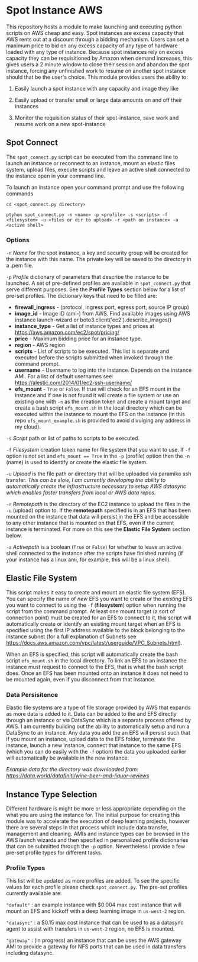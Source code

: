 # Spot Instance AWS

This repository hosts a module to make launching and executing python scripts on AWS cheap and easy. Spot instances are excess capacity that AWS rents out at a discount through a bidding mechanism. Users can set a maximum price to bid on any excess capacity of any type of hardware loaded with any type of instance. Because spot instances rely on excess capacity they can be requisitioned by Amazon when demand increases, this gives users a 2 minute window to close their session and abandon the spot instance, forcing any unfinished work to resume on another spot instance should that be the user's choice. This module provides users the ability to: 

1) Easily launch a spot instance with any capacity and image they like

2) Easily upload or transfer small or large data amounts on and off their instances 

3) Monitor the requisition status of their spot-instance, save work and resume work on a new spot-instance 



## Spot Connect 

The `spot_connect.py` script can be executed from the command line to launch an instance or reconnect to an instance, mount an elastic files system, upload files, execute scripts and leave an active shell connected to the instance open in your command line. 

To launch an instance open your command prompt and use the following commands 


`cd <spot_connect.py directory>` 

`ptyhon spot_connect.py -n <name> -p <profile> -s <scripts> -f <filesystem> -u <files or dir to upload> -r <path on instance> -a <active shell>`


### Options

`-n` 
*Name* for the spot instance, a key and security group will be created for the instance with this name. The private key will be saved to the directory in a .pem file. 

`-p` 
*Profile* dictionary of parameters that describe the instance to be launched. A set of pre-defined profiles are available in `spot_connect.py` that serve different purposes. See the **Profile Types** section below for a list of pre-set profiles. The dictionary keys that need to be filled are: 
* **firewall_ingress** - (protocol, ingress port, egress port, source IP group)
* **image_id** - Image ID (ami-) from AWS. Find available images using AWS instance launch-wizard or boto3.client('ec2').describe_images()
* **instance_type** - Get a list of instance types and prices at https://aws.amazon.com/ec2/spot/pricing/
* **price** - Maximum bidding price for an instance type.
* **region** - AWS region 
* **scripts** - List of scripts to be executed. This list is separate and executed before the scripts submitted when invoked through the command prompt. 
* **username** - Username to log into the instance. Depends on the instance AMI. For a list of default usernames see: https://alestic.com/2014/01/ec2-ssh-username/
* **efs_mount** - `True` or `False`. If true will check for an EFS mount in the instance and if one is not found it will create a file system or use an existing one with `-n` as the creation token and create a mount target and create a bash script `efs_mount.sh` in the local directory which can be executed within the instance to mount the EFS on the instance (in this repo `efs_mount_example.sh` is provided to avoid divulging any address in my cloud).

`-s` 
*Script* path or list of paths to scripts to be executed. 

`-f` 
*Filesystem* creation token name for file system that you want to use. If `-f` option is not set and `efs_mount == True` in the `-p` (profile) option then the `-n` (name) is used to identify or create the elastic file system. 

`-u` 
*Upload* is the file path or directory that will be uploaded via paramiko ssh transfer. *This can be slow, I am currently developing the ability to automatically create the infrastructure necessary to setup AWS datasync which enables faster transfers from local or AWS data repos.*

`-r` 
*Remotepath* is the directory of the EC2 instance to upload the files in the `-u` (upload) option to. If the **remotepath** specified is in an EFS that has been mounted on the instance that data will persist in the EFS and be accessible to any other instance that is mounted on that EFS, even if the current instance is terminated. For more on this see the **Elastic File System** section below. 

`-a` 
*Activepath* is a boolean (`True` or `False`) for whether to leave an active shell connected to the instance after the scripts have finished running (if your instance has a linux ami, for example, this will be a linux shell).



## Elastic File System 

This script makes it easy to create and mount an elastic file system (EFS). You can specify the name of *new* EFS you want to create or the *existing* EFS you want to connect to using the `-f` (**filesystem**) option when running the script from the command prompt. At least one mount target (a sort of connection point) must be created for an EFS to connect to it, this script will automatically create or identify an existing mount target when an EFS is specified using the first IP address available to the block belonging to the instance subnet (for a full explanation of Subnets see https://docs.aws.amazon.com/vpc/latest/userguide/VPC_Subnets.html).

When an EFS is specified, this script will automatically create the bash script `efs_mount.sh` in the local directory. To link an EFS to an instance the instance must request to connect to the EFS, that is what the bash script does. Once an EFS has been mounted onto an instance it does not need to be mounted again, even if you disconnect from that instance. 

### Data Persisitence

Elastic file systems are a type of file storage provided by AWS that expands as more data is added to it. Data can be added to the and EFS directly through an instance or via DataSync which is a separate process offered by AWS. I am currently building out the ability to automatically setup and run a DataSync to an instance. Any data you add the an EFS will persist such that if you mount an instance, upload data to the EFS folder, terminate the instance, launch a new instance, connect that instance to the same EFS (which you can do easily with the `-f` option) the data you uploaded earlier will automatically be available in the new instance. 


*Example data for the directory was downloaded from: https://data.world/datafiniti/wine-beer-and-liquor-reviews*



## Instance Type Selection 

Different hardware is might be more or less appropriate depending on the what you are using the instance for. The initial purpose for creating this module was to accelerate the execution of deep learning projects, however there are several steps in that process which include data transfer, management and cleaning. AMIs and instance types can be browsed in the AWS launch wizards and then specified in personalized profile dictionaries that can be submitted through the `-p` option. Nevertheless I provide a few pre-set profile types for different tasks. 

### Profile Types 

This list will be updated as more profiles are added. To see the specific values for each profile please check `spot_connect.py`. The pre-set profiles currently available are: 

`"default"` : an example instance with $0.004 max cost instance that will mount an EFS and kickoff with a deep learning image in `us-west-2` region. 

`"datasync"` : a $0.15 max cost instance that can be used to as a datasync agent to assist with transfers in `us-west-2` region, no EFS is mounted.  

`"gateway"` : (in progress) an instance that can be uses the AWS gateway AMI to provide a gateway for NFS ports that can be used in data transfers including datasync. 

